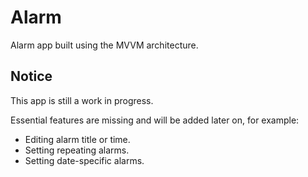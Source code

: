 # Alarm
Alarm app built using the MVVM architecture.

## Notice
This app is still a work in progress.

Essential features are missing and will be added later on, for example:
- Editing alarm title or time.
- Setting repeating alarms.
- Setting date-specific alarms.
